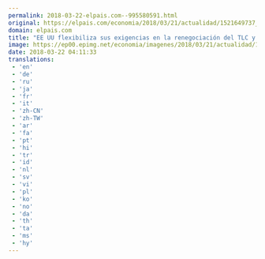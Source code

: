 ```yaml
---
permalink: 2018-03-22-elpais.com--995580591.html
original: https://elpais.com/economia/2018/03/21/actualidad/1521649737_025893.html#?ref=rss&format=simple&link=link
domain: elpais.com
title: "EE UU flexibiliza sus exigencias en la renegociación del TLC y lanza un mensaje de optimismo"
image: https://ep00.epimg.net/economia/imagenes/2018/03/21/actualidad/1521649737_025893_1521650002_rrss_normal.jpg
date: 2018-03-22 04:11:33
translations: 
 - 'en'
 - 'de'
 - 'ru'
 - 'ja'
 - 'fr'
 - 'it'
 - 'zh-CN'
 - 'zh-TW'
 - 'ar'
 - 'fa'
 - 'pt'
 - 'hi'
 - 'tr'
 - 'id'
 - 'nl'
 - 'sv'
 - 'vi'
 - 'pl'
 - 'ko'
 - 'no'
 - 'da'
 - 'th'
 - 'ta'
 - 'ms'
 - 'hy'
---
```


